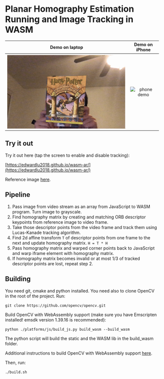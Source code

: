 # Planar Homography Estimation Running and Image Tracking in WASM

Demo on laptop                    |  Demo on iPhone
:--------------------------------:|:-------------------------:
![PC demo](./demos/demo_pc.gif)   |  ![phone demo](./demos/demo_iphone.gif)

## Try it out

Try it out here (tap the screen to enable and disable tracking):

[https://edwardlu2018.github.io/wasm-ar/](https://edwardlu2018.github.io/wasm-ar/)

Reference image [here](https://github.com/EdwardLu2018/wasm-ar/blob/master/html/ref.jpg?raw=1).

## Pipeline

1. Pass image from video stream as an array from JavaScript to WASM program. Turn image to grayscale.
2. Find homography matrix by creating and matching ORB descriptor keypoints from reference image to video frame.
3. Take those descriptor points from the video frame and track them using Lucas-Kanade tracking algorithm.
4. Find 2d affine transform ```T``` of descriptor points from one frame to the next and update homography matrix. ```H = T * H```
5. Pass homography matrix and warped corner points back to JavaScript and warp iframe element with homography matrix.
6. If homography matrix becomes invalid or at most 1/3 of tracked descriptor points are lost, repeat step 2.

## Building

You need git, cmake and python installed. You need also to clone OpenCV in the root of the project.
Run:
```
git clone https://github.com/opencv/opencv.git
```
Build OpenCV with WebAssembly support (make sure you have Emscripten installed! emsdk version 1.39.16 is recommended):
```
python ./platforms/js/build_js.py build_wasm --build_wasm
```
The python script will build the static and the WASM lib in the build_wasm folder.

Additional instructions to build OpenCV with WebAssembly support [here](https://docs.opencv.org/master/d4/da1/tutorial_js_setup.html).

Then, run:
```
./build.sh
```
